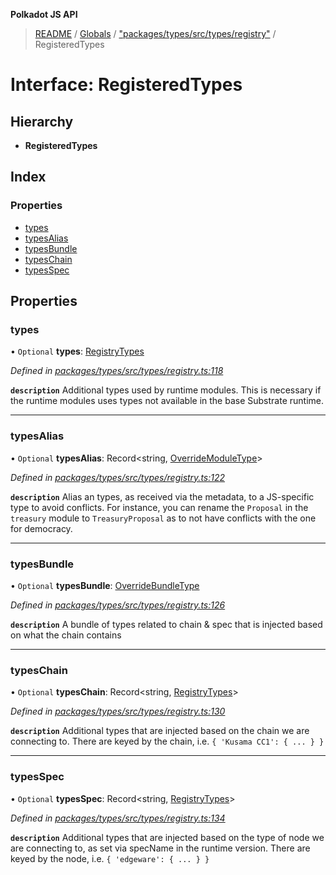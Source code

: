 **Polkadot JS API**

> [README](../README.md) / [Globals](../globals.md) / ["packages/types/src/types/registry"](../modules/_packages_types_src_types_registry_.md) / RegisteredTypes

# Interface: RegisteredTypes

## Hierarchy

* **RegisteredTypes**

## Index

### Properties

* [types](_packages_types_src_types_registry_.registeredtypes.md#types)
* [typesAlias](_packages_types_src_types_registry_.registeredtypes.md#typesalias)
* [typesBundle](_packages_types_src_types_registry_.registeredtypes.md#typesbundle)
* [typesChain](_packages_types_src_types_registry_.registeredtypes.md#typeschain)
* [typesSpec](_packages_types_src_types_registry_.registeredtypes.md#typesspec)

## Properties

### types

• `Optional` **types**: [RegistryTypes](../modules/_packages_types_src_types_registry_.md#registrytypes)

*Defined in [packages/types/src/types/registry.ts:118](https://github.com/polkadot-js/api/blob/c6bc664f8/packages/types/src/types/registry.ts#L118)*

**`description`** Additional types used by runtime modules. This is necessary if the runtime modules
uses types not available in the base Substrate runtime.

___

### typesAlias

• `Optional` **typesAlias**: Record\<string, [OverrideModuleType](../modules/_packages_types_src_types_registry_.md#overridemoduletype)>

*Defined in [packages/types/src/types/registry.ts:122](https://github.com/polkadot-js/api/blob/c6bc664f8/packages/types/src/types/registry.ts#L122)*

**`description`** Alias an types, as received via the metadata, to a JS-specific type to avoid conflicts. For instance, you can rename the `Proposal` in the `treasury` module to `TreasuryProposal` as to not have conflicts with the one for democracy.

___

### typesBundle

• `Optional` **typesBundle**: [OverrideBundleType](_packages_types_src_types_registry_.overridebundletype.md)

*Defined in [packages/types/src/types/registry.ts:126](https://github.com/polkadot-js/api/blob/c6bc664f8/packages/types/src/types/registry.ts#L126)*

**`description`** A bundle of types related to chain & spec that is injected based on what the chain contains

___

### typesChain

• `Optional` **typesChain**: Record\<string, [RegistryTypes](../modules/_packages_types_src_types_registry_.md#registrytypes)>

*Defined in [packages/types/src/types/registry.ts:130](https://github.com/polkadot-js/api/blob/c6bc664f8/packages/types/src/types/registry.ts#L130)*

**`description`** Additional types that are injected based on the chain we are connecting to. There are keyed by the chain, i.e. `{ 'Kusama CC1': { ... } }`

___

### typesSpec

• `Optional` **typesSpec**: Record\<string, [RegistryTypes](../modules/_packages_types_src_types_registry_.md#registrytypes)>

*Defined in [packages/types/src/types/registry.ts:134](https://github.com/polkadot-js/api/blob/c6bc664f8/packages/types/src/types/registry.ts#L134)*

**`description`** Additional types that are injected based on the type of node we are connecting to, as set via specName in the runtime version. There are keyed by the node, i.e. `{ 'edgeware': { ... } }`
